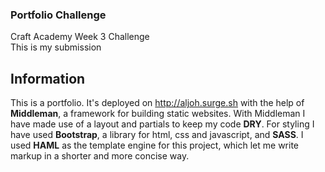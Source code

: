 ### Portfolio Challenge
Craft Academy Week 3 Challenge  
This is my submission  

## Information
This is a portfolio. It's deployed on http://aljoh.surge.sh with the help of **Middleman**, a framework for building static websites. With Middleman I have made use of a layout and partials to keep my code **DRY**. For styling I have used **Bootstrap**, a library for html, css and javascript, and **SASS**.
I used **HAML** as the template engine for this project, which let me write markup in a shorter and more concise way.
